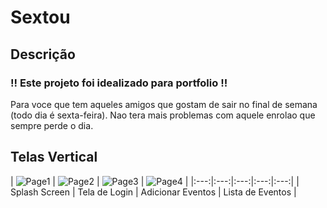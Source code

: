 # Sextou 
## Descrição
### !! Este projeto foi idealizado para portfolio !!
Para voce que tem aqueles amigos que gostam de sair no final de semana (todo dia é sexta-feira). Nao tera mais problemas com aquele enrolao que sempre perde o dia.


## Telas Vertical
| ![Page1](Resources/splash.png)  | ![Page2](Resources/login.png) | ![Page3](Resources/NewEvent.png) | ![Page4](Resources/EventList.png) |
|:---:|:---:|:---:|:---:|:---:|
| Splash Screen | Tela de Login | Adicionar Eventos  | Lista de Eventos |
